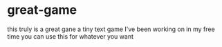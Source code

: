 # great-game
this truly is a great gane
a tiny text game I've been working on in my free time
you can use this for whatever you want
